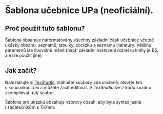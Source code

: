 # Šablona učebnice UPa (neoficiální).

## Proč použít tuto šablonu?

Šablona obsahuje naformátovány všechny základní části učebnice včetně ukázky obsahu, seznamů, tabulky, obrázku a seznamu literatury. Většinu parametrů lze libovolně měnit (např. základní nastavení rozměru knihy je B5, ale lze použít jiné).

## Jak začít?

Nainstalujte si [TexStudio](https://www.texstudio.org/), stáhněte soubory zde uložené, otevřte ten s koncovkou _.tex_ a můžete začít editovat. V _TexStudiu_ lze z kódu snadno zkompilovat _.pdf_ soubor.

Šablona pro ukázku obsahuje vzorový obsah, aby byla syntax jasná i začátečníkům s _TeXem_.
